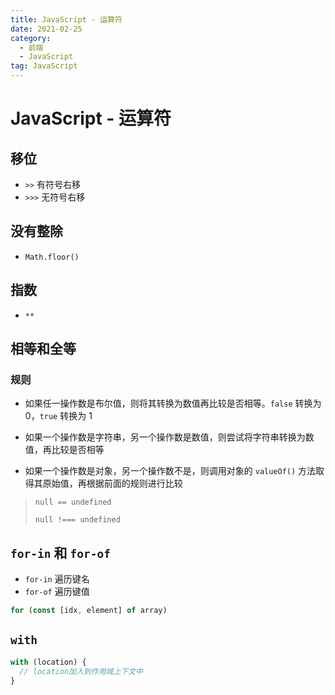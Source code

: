 ```yaml
---
title: JavaScript - 运算符
date: 2021-02-25
category:
  - 前端
  - JavaScript
tag: JavaScript
---
```


# JavaScript - 运算符

## 移位

-   `>>` 有符号右移
-   `>>>` 无符号右移

## 没有整除

-   `Math.floor()`

## 指数

-   `**`

## 相等和全等

### 规则

-   如果任一操作数是布尔值，则将其转换为数值再比较是否相等。`false` 转换为 0，`true` 转换为 1
-   如果一个操作数是字符串，另一个操作数是数值，则尝试将字符串转换为数值，再比较是否相等

- 如果一个操作数是对象，另一个操作数不是，则调用对象的 `valueOf()` 方法取得其原始值，再根据前面的规则进行比较

>   `null == undefined`
>
>   `null !=== undefined`

## `for-in` 和 `for-of`

-   `for-in` 遍历键名
-   `for-of` 遍历键值

```js
for (const [idx, element] of array)
```

## `with`

```js
with (location) {
  // location加入到作用域上下文中
}
```

